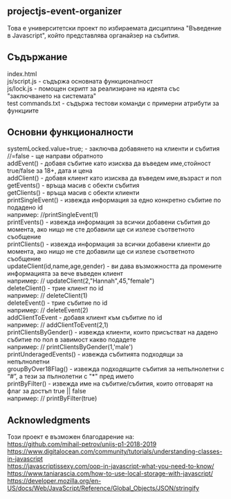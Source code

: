 ## projectjs-event-organizer

Това е университетски проект по избираемата дисциплина "Въведение в Javascript", който представлява органайзер на събития.

## Съдържание

index.html  
js/script.js - съдържа основната функционалност  
js/lock.js - помощен скрипт за реализиране на идеята със "заключването на системата"  
test commands.txt - съдържа тестови команди с примерни атрибути за функциите

## Основни функционалности
systemLocked.value=true; - заключва добавянето на клиенти и събития  //=false - ще направи обратното  
addEvent() - добавя събитие като изисква да въведем име,стойност true/false за 18+, дата и цена  
addClient() - добавя клиент като изисква да въведем име,възраст и пол   
getEvents() - връща масив с обекти събития  
getClients() - връща масив с обекти клиенти   
printSingleEvent() - извежда информация за едно конкретно събитие по подадено id  
   например: //printSingleEvent(1)  
printEvents() - извежда информация за всички добавени събития до момента, ако нищо не сте добавили ще си излезе съответното съобщение  
printClients() - извежда информация за всички добавени клиенти до момента, ако нищо не сте добавили ще си излезе съответното съобщение  
updateClient(id,name,age,gender) - ви дава възможността да промените информацията за вече въведен клиент   
   например: // updateClient(2,"Hannah",45,"female")  
deleteClient() - трие клиент по id  
   например: // deleteClient(1)  
deleteEvent() - трие събитие по id  
   например: // deleteEvent(2)  
addClientToEvent - добавя клиент към събитие по id  
   например: // addClientToEvent(2,1)   
printClientsByGender() - извежда клиенти, които присъстват на дадено събитие по пол в завимост какво подадете   
   например: // printClientsByGender(1,'male')  
printUnderagedEvents() - извежда събитията подходящи за непълнолетни  
groupByOver18Flag() - извежда подходящите събития за непълнолетни с “#”, а тези за пълнолетни с "*" пред името   
printByFilter() - извежда име на събитие/събития, които отговарят на флаг за достъп true || false  
   например: // printByFilter(true)  


## Acknowledgments
Този проект е възможен благодарение на:   
https://github.com/mihail-petrov/unijs-p1-2018-2019  
https://www.digitalocean.com/community/tutorials/understanding-classes-in-javascript  
https://javascriptissexy.com/oop-in-javascript-what-you-need-to-know/  
https://www.taniarascia.com/how-to-use-local-storage-with-javascript/  
https://developer.mozilla.org/en-US/docs/Web/JavaScript/Reference/Global_Objects/JSON/stringify  


